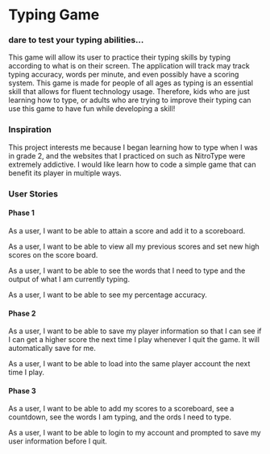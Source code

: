 # Typing Game

### dare to test your typing abilities...

This game will allow its user to practice their typing skills by typing
according to what is on their screen. The application will track may track
typing accuracy, words per minute, and even possibly have a scoring system. This game
is made for people of all ages as typing is an essential skill that allows for fluent
technology usage. Therefore, kids who are just learning how to type, or adults who are trying
to improve their typing can use this game to have fun while developing a skill!

### Inspiration

This project interests me because I began learning how to type when I was in grade 2, and
the websites that I practiced on such as NitroType were extremely addictive. I would like
learn how to code a simple game that can benefit its player in multiple ways. 

### User Stories

#### Phase 1

As a user, I want to be able to attain a score and add it to a scoreboard. 

As a user, I want to be able to view all my previous scores and set new high scores on the score board.

As a user, I want to be able to see the words that I need to type and the output of what I am currently typing. 

As a user, I want to be able to see my percentage accuracy. 

#### Phase 2

As a user, I want to be able to save my player information so that I can see if I can get a higher score the 
next time I play whenever I quit the game. It will automatically save for me. 

As a user, I want to be able to load into the same player account the next time I play.

#### Phase 3

As a user, I want to be able to add my scores to a scoreboard, see a countdown, see the words I am typing, and the 
ords I need to type.  

As a user, I want to be able to login to my account and prompted to save my user information before I quit.



